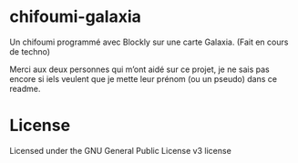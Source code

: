 # chifoumi-galaxia

Un chifoumi programmé avec Blockly sur une carte Galaxia. (Fait en cours de techno)

Merci aux deux personnes qui m’ont aidé sur ce projet, je ne sais pas encore si iels veulent que je mette leur prénom (ou un pseudo) dans ce readme.


# License

Licensed under the GNU General Public License v3 license
